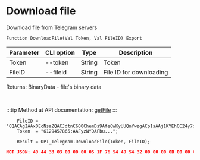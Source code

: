 ﻿---
sidebar_position: 5
---

# Download file
 Download file from Telegram servers



`Function DownloadFile(Val Token, Val FileID) Export`

  | Parameter | CLI option | Type | Description |
  |-|-|-|-|
  | Token | --token | String | Token |
  | FileID | --fileid | String | File ID for downloading |

  
  Returns:  BinaryData - file's binary data

<br/>

:::tip
Method at API documentation: [getFile](https://core.telegram.org/bots/api#getfile)
:::
<br/>


```bsl title="Code example"
    FileID = "CQACAgIAAx0EcNsaZQACJdtnC600ChemDs9AfeCwKyUUQnYwzgACp1sAAj1KYEhCC24y7dGmOjYE";
    Token  = "6129457865:AAFyzNYOAFbu...";

    Result = OPI_Telegram.DownloadFile(Token, FileID);
```
 



```json title="Result"
NOT JSON: 49 44 33 03 00 00 00 05 1F 76 54 49 54 32 00 00 00 0B 00 00 01 FF FE 44 00 6F 00 67 00 73 00 54 50 45 31 00 00 00 15 00 00 01 FF FE 4D 00 6F 00 74 00 6F 00 72 00 68 00 65 00 61 00 64 00 54 59…
```
